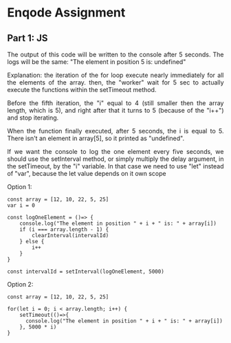 # Enqode Assignment

## Part 1: JS

<p align="justify">The output of this code will be written to the console after 5 seconds. The logs will be the same: "The element in position 5 is: undefined"</p> 
<p align="justify">Explanation: the iteration of the for loop execute nearly immediately for all the elements of the array. then, the "worker" wait for 5 sec to actually execute the functions within the setTimeout method.</p>
<p align="justify">Before the fifth iteration, the "i" equal to 4 (still smaller then the array length, which is 5), and right after that it turns to 5 (because of the "i++") and stop iterating.</p>
<p align="justify">When the function finally executed, after 5 seconds, the i is equal to 5. There isn't an element in array[5], so it printed as "undefined".</p>
<p align="justify">If we want the console to log the one element every five seconds, we should use the setInterval method, or simply multiply the delay argument, in the setTimeout, by the "i" variable. In that case we need to use "let" instead of "var", because the let value depends on it own scope</p>

<p>Option 1:</p>

```
const array = [12, 10, 22, 5, 25]
var i = 0

const logOneElement = ()=> {
    console.log("The element in position " + i + " is: " + array[i])
    if (i === array.length - 1) {
        clearInterval(intervalId)
    } else {
        i++
    }
}

const intervalId = setInterval(logOneElement, 5000)

```

<p>Option 2:</p>

```
const array = [12, 10, 22, 5, 25]

for(let i = 0; i < array.length; i++) {
    setTimeout(()=>{
      console.log("The element in position " + i + " is: " + array[i])
    }, 5000 * i)
}

```

